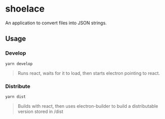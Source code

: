 # shoelace

An application to convert files into JSON strings.

## Usage

### Develop

`yarn develop`

> Runs react, waits for it to load, then starts electron pointing to react.

### Distribute

`yarn dist`

> Builds with react, then uses electron-builder to build a distributable version stored in /dist
